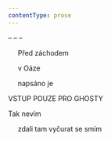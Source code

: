 ```yaml
---
contentType: prose
---
```


<section>

– – –

     Před záchodem

     v Oáze

     napsáno je

VSTUP POUZE PRO GHOSTY

Tak nevím

     zdali tam vyčurat se smím

</section>
